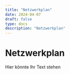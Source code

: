 ```yaml
---
title: "Netzwerkplan"
date: 2024-04-07
draft: false
type: docs
description: "Netzwerkplan"
---
```


# Netzwerkplan

Hier könnte Ihr Text stehen